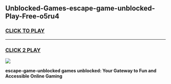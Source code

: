 
## Unblocked-Games-escape-game-unblocked-Play-Free-o5ru4
<h3>
<a href="https://premium76.site?title=escape-game-unblocked&ref=10A">CLICK TO PLAY</a></h3>
<hr>

<h3>
<a href="https://premium76.site?title=escape-game-unblocked&ref=10A">CLICK 2 PLAY</a>
  
</h3>

<a href="https://premium76.site?title=escape-game-unblocked&ref=10A"><img src="https://clearcache.store/games.png"></a>


**escape-game-unblocked games unblocked: Your Gateway to Fun and Accessible Online Gaming**
